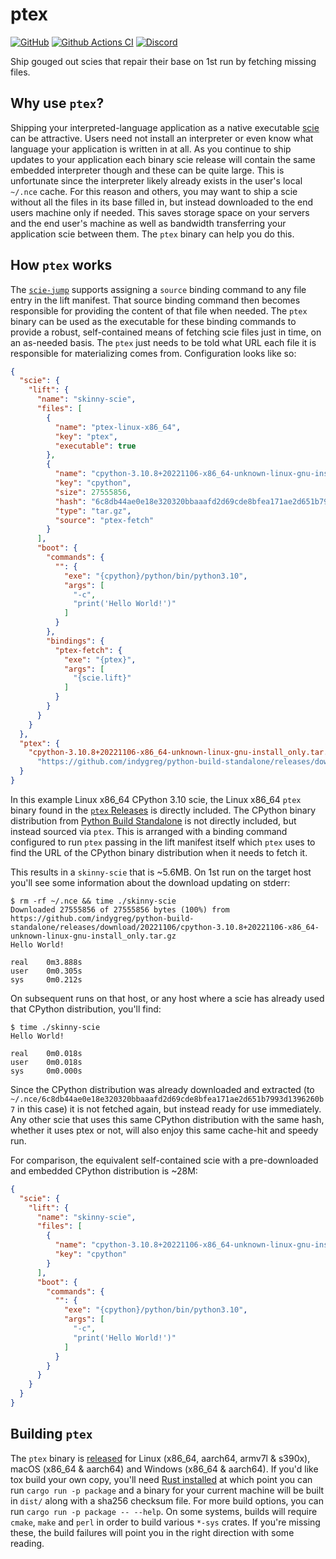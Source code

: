# ptex

[![GitHub](https://img.shields.io/github/license/a-scie/ptex)](LICENSE)
[![Github Actions CI](https://github.com/a-scie/ptex/actions/workflows/ci.yml/badge.svg)](https://github.com/a-scie/ptex/actions/workflows/ci.yml)
[![Discord](https://img.shields.io/discord/1113502044922322954)](https://scie.app/discord)

Ship gouged out scies that repair their base on 1st run by fetching missing files.

## Why use `ptex`?

Shipping your interpreted-language application as a native executable [scie](
https://github.com/a-scie/jump) can be attractive. Users need not install an interpreter or even
know what language your application is written in at all. As you continue to ship updates to your
application each binary scie release will contain the same embedded interpreter though and these can
be quite large. This is unfortunate since the interpreter likely already exists in the user's local
`~/.nce` cache. For this reason and others, you may want to ship a scie without all the files in its
base filled in, but instead downloaded to the end users machine only if needed. This saves
storage space on your servers and the end user's machine as well as bandwidth transferring your
application scie between them. The `ptex` binary can help you do this.

## How `ptex` works

The [`scie-jump`](
https://github.com/a-scie/jump/blob/main/docs/packaging.md#optional-fields) supports assigning a
`source` binding command to any file entry in the lift manifest. That source binding command then
becomes responsible for providing the content of that file when needed. The `ptex` binary can be
used as the executable for these binding commands to provide a robust, self-contained means of
fetching scie files just in time, on an as-needed basis. The `ptex` just needs to be told what URL
each file it is responsible for materializing comes from. Configuration looks like so:
```json
{
  "scie": {
    "lift": {
      "name": "skinny-scie",
      "files": [
        {
          "name": "ptex-linux-x86_64",
          "key": "ptex",
          "executable": true
        },
        {
          "name": "cpython-3.10.8+20221106-x86_64-unknown-linux-gnu-install_only.tar.gz",
          "key": "cpython",
          "size": 27555856,
          "hash": "6c8db44ae0e18e320320bbaaafd2d69cde8bfea171ae2d651b7993d1396260b7",
          "type": "tar.gz",
          "source": "ptex-fetch"
        }
      ],
      "boot": {
        "commands": {
          "": {
            "exe": "{cpython}/python/bin/python3.10",
            "args": [
              "-c",
              "print('Hello World!')"
            ]
          }
        },
        "bindings": {
          "ptex-fetch": {
            "exe": "{ptex}",
            "args": [
              "{scie.lift}"
            ]
          }
        }
      }
    }
  },
  "ptex": {
    "cpython-3.10.8+20221106-x86_64-unknown-linux-gnu-install_only.tar.gz":
      "https://github.com/indygreg/python-build-standalone/releases/download/20221106/cpython-3.10.8+20221106-x86_64-unknown-linux-gnu-install_only.tar.gz"
  }
}
```

In this example Linux x86_64 CPython 3.10 scie, the Linux x86_64 `ptex` binary found in the
[`ptex` Releases](https://github.com/a-scie/ptex/releases) is directly included. The CPython binary
distribution from [Python Build Standalone](https://github.com/indygreg/python-build-standalone) is
not directly included, but instead sourced via `ptex`. This is arranged with a binding command
configured to run `ptex` passing in the lift manifest itself which `ptex` uses to find the URL of
the CPython binary distribution when it needs to fetch it.

This results in a `skinny-scie` that is ~5.6MB. On 1st run on the target host you'll see some
information about the download updating on stderr:
```
$ rm -rf ~/.nce && time ./skinny-scie
Downloaded 27555856 of 27555856 bytes (100%) from https://github.com/indygreg/python-build-standalone/releases/download/20221106/cpython-3.10.8+20221106-x86_64-unknown-linux-gnu-install_only.tar.gz
Hello World!

real    0m3.888s
user    0m0.305s
sys     0m0.212s
```
On subsequent runs on that host, or any host where a scie has already used that CPython
distribution, you'll find:
```
$ time ./skinny-scie
Hello World!

real    0m0.018s
user    0m0.018s
sys     0m0.000s
```

Since the CPython distribution was already downloaded and extracted (to
`~/.nce/6c8db44ae0e18e320320bbaaafd2d69cde8bfea171ae2d651b7993d1396260b7` in this case) it is not
fetched again, but instead ready for use immediately. Any other scie that uses this same CPython
distribution with the same hash, whether it uses ptex or not, will also enjoy this same cache-hit
and speedy run.

For comparison, the equivalent self-contained scie with a pre-downloaded and embedded CPython
distribution is ~28M:
```json
{
  "scie": {
    "lift": {
      "name": "skinny-scie",
      "files": [
        {
          "name": "cpython-3.10.8+20221106-x86_64-unknown-linux-gnu-install_only.tar.gz",
          "key": "cpython"
        }
      ],
      "boot": {
        "commands": {
          "": {
            "exe": "{cpython}/python/bin/python3.10",
            "args": [
              "-c",
              "print('Hello World!')"
            ]
          }
        }
      }
    }
  }
}
```

## Building `ptex`

The `ptex` binary is [released](https://github.com/a-scie/ptex/releases) for Linux (x86_64,
aarch64, armv7l & s390x), macOS (x86_64 & aarch64) and Windows (x86_64 & aarch64). If you'd like tox
build your own copy, you'll need [Rust installed](https://rustup.rs/) at which point you can run
`cargo run -p package` and a binary for your current machine will be built in `dist/` along with a
sha256 checksum file. For more build options, you can run `cargo run -p package -- --help`. On some
systems, builds will require `cmake`, `make` and `perl` in order to build various `*-sys` crates.
If you're missing these, the build failures will point you in the right direction with some reading.
